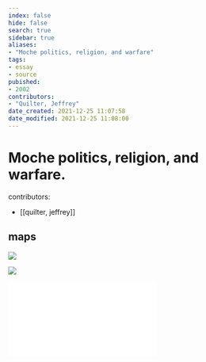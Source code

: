 ```yaml
---
index: false
hide: false
search: true
sidebar: true
aliases:
- "Moche politics, religion, and warfare"
tags:
- essay
- source
pubished:
- 2002
contributors:
- "Quilter, Jeffrey"
date_created: 2021-12-25 11:07:58
date_modified: 2021-12-25 11:08:00
---
```


# Moche politics, religion, and warfare.

contributors: 
- [[quilter, jeffrey]]

## maps

![](https://i.imgur.com/XSmQtx3.png)

![](https://i.imgur.com/jAtZueB.png)

![source](quilter_jeffrey_Moche%20Politics_Religion_and%20Warfare.pdf)